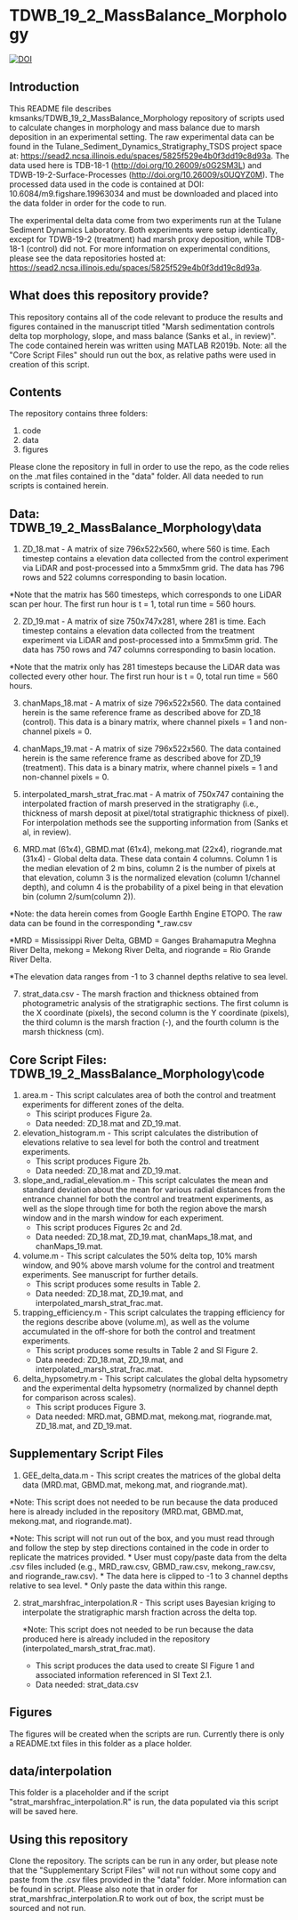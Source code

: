 # TDWB_19_2_MassBalance_Morphology
[![DOI](https://zenodo.org/badge/DOI/10.5281/zenodo.6607658.svg)](https://doi.org/10.5281/zenodo.6607658)

## Introduction
This README file describes kmsanks/TDWB_19_2_MassBalance_Morphology repository of scripts used to calculate changes in morphology and mass balance due to marsh deposition in an experimental setting. The raw experimental data can be found in the Tulane_Sediment_Dynamics_Stratigraphy_TSDS project space at: https://sead2.ncsa.illinois.edu/spaces/5825f529e4b0f3dd19c8d93a. The data used here is TDB-18-1 (http://doi.org/10.26009/s0G2SM3L) and TDWB-19-2-Surface-Processes (http://doi.org/10.26009/s0UQYZ0M). The processed data used in the code is contained at DOI: 10.6084/m9.figshare.19963034 and must be downloaded and placed into the data folder in order for the code to run. 

The experimental delta data come from two experiments run at the Tulane Sediment Dynamics Laboratory. Both experiments were setup identically, except for TDWB-19-2 (treatment) had marsh proxy deposition, while TDB-18-1 (control) did not. 
For more information on experimental conditions, please see the data repositories hosted at: https://sead2.ncsa.illinois.edu/spaces/5825f529e4b0f3dd19c8d93a.

## What does this repository provide?
This repository contains all of the code relevant to produce the results and figures contained in the manuscript titled "Marsh sedimentation controls delta top morphology, slope, and mass balance (Sanks et al., in review)". The code contained herein was written using MATLAB R2019b. Note: all the "Core Script Files" should run out the box, as relative paths were used in creation of this script.

## Contents
The repository contains three folders:
 
 1. code
 2. data
 3. figures
 
Please clone the repository in full in order to use the repo, as the code relies on the .mat files contained in the "data" folder. All data needed to run scripts is contained herein.

## Data: TDWB_19_2_MassBalance_Morphology\data
1. ZD_18.mat - A matrix of size 796x522x560, where 560 is time. Each timestep contains a elevation data collected from the control experiment via LiDAR and post-processed into a 5mmx5mm grid. The data has 796 rows and 522 columns corresponding to basin location.
  
  *Note that the matrix has 560 timesteps, which corresponds to one LiDAR scan per hour. The first run hour is t = 1, total run time = 560 hours.
  
2. ZD_19.mat - A matrix of size 750x747x281, where 281 is time. Each timestep contains a elevation data collected from the treatment experiment via LiDAR and post-processed into a 5mmx5mm grid. The data has 750 rows and 747 columns corresponding to basin location. 
  
  *Note that the matrix only has 281 timesteps because the LiDAR data was collected every other hour. The first run hour is t = 0, total run time = 560 hours.
  
3. chanMaps_18.mat - A matrix of size 796x522x560. The data contained herein is the same reference frame as described above for ZD_18 (control). This data is a binary matrix, where channel pixels = 1 and non-channel pixels = 0.
 
4. chanMaps_19.mat - A matrix of size 796x522x560. The data contained herein is the same reference frame as described above for ZD_19 (treatment). This data is a binary matrix, where channel pixels = 1 and non-channel pixels = 0.

5. interpolated_marsh_strat_frac.mat - A matrix of 750x747 containing the interpolated fraction of marsh preserved in the stratigraphy (i.e., thickness of marsh deposit at pixel/total stratigraphic thickness of pixel). For interpolation methods see the supporting information from (Sanks et al, in review). 

6. MRD.mat (61x4), GBMD.mat (61x4), mekong.mat (22x4), riogrande.mat (31x4) - Global delta data. These data contain 4 columns. Column 1 is the median elevation of 2 m bins, column 2 is the number of pixels at that elevation, column 3 is the normalized elevation (column 1/channel depth), and column 4 is the probability of a pixel being in that elevation bin (column 2/sum(column 2)). 
  
  *Note: the data herein comes from Google Earthh Engine ETOPO. The raw data can be found in the corresponding *_raw.csv
  
  *MRD = Mississippi River Delta, GBMD = Ganges Brahamaputra Meghna River Delta, mekong = Mekong River Delta, and riogrande = Rio Grande River Delta.
  
  *The elevation data ranges from -1 to 3 channel depths relative to sea level. 
 
7. strat_data.csv - The marsh fraction and thickness obtained from photogrametric analysis of the stratigraphic sections. The first column is the X coordinate (pixels), the second column is the Y coordinate (pixels), the third column is the marsh fraction (-), and the fourth column is the marsh thickness (cm). 

## Core Script Files: TDWB_19_2_MassBalance_Morphology\code
1. area.m - This script calculates area of both the control and treatment experiments for different zones of the delta. 
   * This sciript produces Figure 2a. 
   * Data needed: ZD_18.mat and ZD_19.mat.
2. elevation_histogram.m - This script calculates the distribution of elevations relative to sea level for both the control and treatment experiments.
   * This script produces Figure 2b.
   * Data needed: ZD_18.mat and ZD_19.mat.
4. slope_and_radial_elevation.m - This script calculates the mean and standard deviation about the mean for various radial distances from the entrance channel for both the control and treatment experiments, as well as the slope through time for both the region above the marsh window and in the marsh window for each experiment.
   * This script produces Figures 2c and 2d.
   * Data needed: ZD_18.mat, ZD_19.mat, chanMaps_18.mat, and chanMaps_19.mat.
5. volume.m - This script calculates the 50% delta top, 10% marsh window, and 90% above marsh volume for the control and treatment experiments. See manuscript for further details.
   * This script produces some results in Table 2.
   * Data needed: ZD_18.mat, ZD_19.mat, and interpolated_marsh_strat_frac.mat.
6. trapping_efficiency.m - This script calculates the trapping efficiency for the regions describe above (volume.m), as well as the volume accumulated in the off-shore for both the control and treatment experiments.
   * This script produces some results in Table 2 and SI Figure 2.
   * Data needed: ZD_18.mat, ZD_19.mat, and interpolated_marsh_strat_frac.mat.
7. delta_hypsometry.m - This script calculates the global delta hypsometry and the experimental delta hypsometry (normalized by channel depth for comparison across scales).
   * This script produces Figure 3.
   * Data needed: MRD.mat, GBMD.mat, mekong.mat, riogrande.mat, ZD_18.mat, and ZD_19.mat.

## Supplementary Script Files
 1. GEE_delta_data.m - This script creates the matrices of the global delta data (MRD.mat, GBMD.mat, mekong.mat, and riogrande.mat).
  
  *Note: This script does not needed to be run because the data produced here is already included in the repository (MRD.mat, GBMD.mat, mekong.mat, and riogrande.mat).
  
  *Note: This script will not run out of the box, and you must read through and follow the step by step directions contained in the code in order to replicate the matrices provided. 
    * User must copy/paste data from the delta .csv files included (e.g., MRD_raw.csv, GBMD_raw.csv, mekong_raw.csv, and riogrande_raw.csv).
    * The data here is clipped to -1 to 3 channel depths relative to sea level.
    * Only paste the data within this range. 
	
2. strat_marshfrac_interpolation.R - This script uses Bayesian kriging to interpolate the stratigraphic marsh fraction across the delta top. 
   
   *Note: This script does not needed to be run because the data produced here is already included in the repository (interpolated_marsh_strat_frac.mat).
   
   * This script produces the data used to create SI Figure 1 and associated information referenced in SI Text 2.1.
   * Data needed: strat_data.csv

## Figures
The figures will be created when the scripts are run. Currently there is only a README.txt files in this folder as a place holder. 

## data/interpolation
This folder is a placeholder and if the script "strat_marshfrac_interpolation.R" is run, the data populated via this script will be saved here.

## Using this repository
Clone the repository. The scripts can be run in any order, but please note that the "Supplementary Script Files" will not run without some copy and paste from the .csv files provided in the "data" folder. More information can be found in script. Please also note that in order for strat_marshfrac_interpolation.R to work out of box, the script must be sourced and not run.
